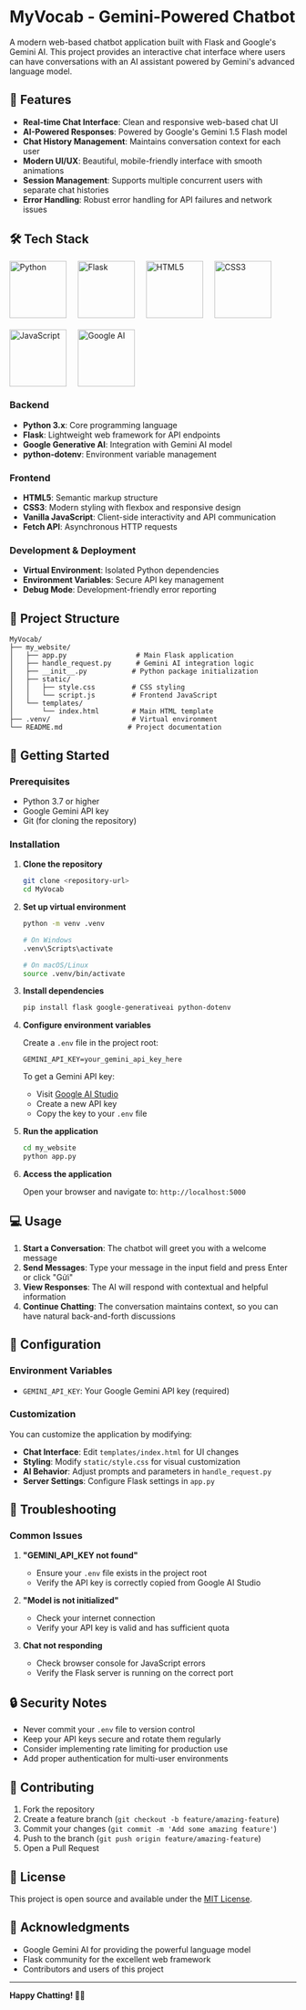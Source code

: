 # MyVocab - Gemini-Powered Chatbot

A modern web-based chatbot application built with Flask and Google's Gemini AI. This project provides an interactive chat interface where users can have conversations with an AI assistant powered by Gemini's advanced language model.

## 🚀 Features

- **Real-time Chat Interface**: Clean and responsive web-based chat UI
- **AI-Powered Responses**: Powered by Google's Gemini 1.5 Flash model
- **Chat History Management**: Maintains conversation context for each user
- **Modern UI/UX**: Beautiful, mobile-friendly interface with smooth animations
- **Session Management**: Supports multiple concurrent users with separate chat histories
- **Error Handling**: Robust error handling for API failures and network issues

## 🛠️ Tech Stack

<div style="display: flex; align-items: flex-start; gap: 20px; flex-wrap: wrap;">
  <img src="https://techstack-generator.vercel.app/python-icon.svg" alt="Python" width="100" height="100" />
  <img src="https://techstack-generator.vercel.app/flask-icon.svg" alt="Flask" width="100" height="100" />
  <img src="https://techstack-generator.vercel.app/html5-icon.svg" alt="HTML5" width="100" height="100" />
  <img src="https://techstack-generator.vercel.app/css3-icon.svg" alt="CSS3" width="100" height="100" />
  <img src="https://techstack-generator.vercel.app/javascript-icon.svg" alt="JavaScript" width="100" height="100" />
  <img src="https://techstack-generator.vercel.app/google-icon.svg" alt="Google AI" width="100" height="100" />
</div>

### Backend
- **Python 3.x**: Core programming language
- **Flask**: Lightweight web framework for API endpoints
- **Google Generative AI**: Integration with Gemini AI model
- **python-dotenv**: Environment variable management

### Frontend
- **HTML5**: Semantic markup structure
- **CSS3**: Modern styling with flexbox and responsive design
- **Vanilla JavaScript**: Client-side interactivity and API communication
- **Fetch API**: Asynchronous HTTP requests

### Development & Deployment
- **Virtual Environment**: Isolated Python dependencies
- **Environment Variables**: Secure API key management
- **Debug Mode**: Development-friendly error reporting

## 📁 Project Structure

```
MyVocab/
├── my_website/
│   ├── app.py                 # Main Flask application
│   ├── handle_request.py      # Gemini AI integration logic
│   ├── __init__.py           # Python package initialization
│   ├── static/
│   │   ├── style.css         # CSS styling
│   │   └── script.js         # Frontend JavaScript
│   └── templates/
│       └── index.html        # Main HTML template
├── .venv/                    # Virtual environment
└── README.md                # Project documentation
```

## 🚀 Getting Started

### Prerequisites

- Python 3.7 or higher
- Google Gemini API key
- Git (for cloning the repository)

### Installation

1. **Clone the repository**
   ```bash
   git clone <repository-url>
   cd MyVocab
   ```

2. **Set up virtual environment**
   ```bash
   python -m venv .venv
   
   # On Windows
   .venv\Scripts\activate
   
   # On macOS/Linux
   source .venv/bin/activate
   ```

3. **Install dependencies**
   ```bash
   pip install flask google-generativeai python-dotenv
   ```

4. **Configure environment variables**
   
   Create a `.env` file in the project root:
   ```env
   GEMINI_API_KEY=your_gemini_api_key_here
   ```

   To get a Gemini API key:
   - Visit [Google AI Studio](https://makersuite.google.com/app/apikey)
   - Create a new API key
   - Copy the key to your `.env` file

5. **Run the application**
   ```bash
   cd my_website
   python app.py
   ```

6. **Access the application**
   
   Open your browser and navigate to: `http://localhost:5000`

## 💻 Usage

1. **Start a Conversation**: The chatbot will greet you with a welcome message
2. **Send Messages**: Type your message in the input field and press Enter or click "Gửi"
3. **View Responses**: The AI will respond with contextual and helpful information
4. **Continue Chatting**: The conversation maintains context, so you can have natural back-and-forth discussions

## 🔧 Configuration

### Environment Variables

- `GEMINI_API_KEY`: Your Google Gemini API key (required)

### Customization

You can customize the application by modifying:

- **Chat Interface**: Edit `templates/index.html` for UI changes
- **Styling**: Modify `static/style.css` for visual customization
- **AI Behavior**: Adjust prompts and parameters in `handle_request.py`
- **Server Settings**: Configure Flask settings in `app.py`

## 🐛 Troubleshooting

### Common Issues

1. **"GEMINI_API_KEY not found"**
   - Ensure your `.env` file exists in the project root
   - Verify the API key is correctly copied from Google AI Studio

2. **"Model is not initialized"**
   - Check your internet connection
   - Verify your API key is valid and has sufficient quota

3. **Chat not responding**
   - Check browser console for JavaScript errors
   - Verify the Flask server is running on the correct port

## 🔒 Security Notes

- Never commit your `.env` file to version control
- Keep your API keys secure and rotate them regularly
- Consider implementing rate limiting for production use
- Add proper authentication for multi-user environments

## 🤝 Contributing

1. Fork the repository
2. Create a feature branch (`git checkout -b feature/amazing-feature`)
3. Commit your changes (`git commit -m 'Add some amazing feature'`)
4. Push to the branch (`git push origin feature/amazing-feature`)
5. Open a Pull Request

## 📝 License

This project is open source and available under the [MIT License](LICENSE).

## 🙏 Acknowledgments

- Google Gemini AI for providing the powerful language model
- Flask community for the excellent web framework
- Contributors and users of this project

---

**Happy Chatting! 🤖💬**